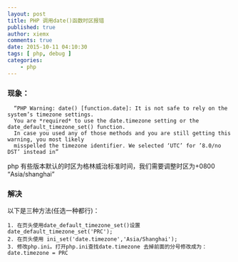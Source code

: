 ```yaml
---
layout: post
title: PHP 调用date()函数时区报错
published: true
author: xiemx
comments: true
date: 2015-10-11 04:10:30
tags: [ php, debug ]
categories:
    - php
---
```

### 现象：
```
  “PHP Warning: date() [function.date]: It is not safe to rely on the system’s timezone settings.
  You are *required* to use the date.timezone setting or the date_default_timezone_set() function.
  In case you used any of those methods and you are still getting this warning, you most likely
  misspelled the timezone identifier. We selected ‘UTC’ for ’8.0/no DST’ instead in”
```
php 有些版本默认的时区为格林威治标准时间，我们需要调整时区为+0800 “Asia/shanghai”
### 解决
以下是三种方法(任选一种都行)：
```
1. 在页头使用date_default_timezone_set()设置 date_default_timezone_set('PRC');
2. 在页头使用 ini_set('date.timezone','Asia/Shanghai');
3. 修改php.ini。打开php.ini查找date.timezone 去掉前面的分号修改成为：date.timezone = PRC
```
